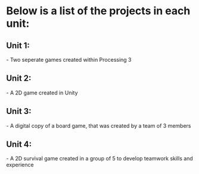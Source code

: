 <div>
  <h1>Below is a list of the projects in each unit:</h1>

  <h2>Unit 1:</h2>
  - Two seperate games created within Processing 3

  <h2>Unit 2:</h2>
  - A 2D game created in Unity

  <h2>Unit 3:</h2>
  - A digital copy of a board game, that was created by a team of 3 members

  <h2>Unit 4:</h2>
  - A 2D survival game created in a group of 5 to develop teamwork skills and experience

</div>
